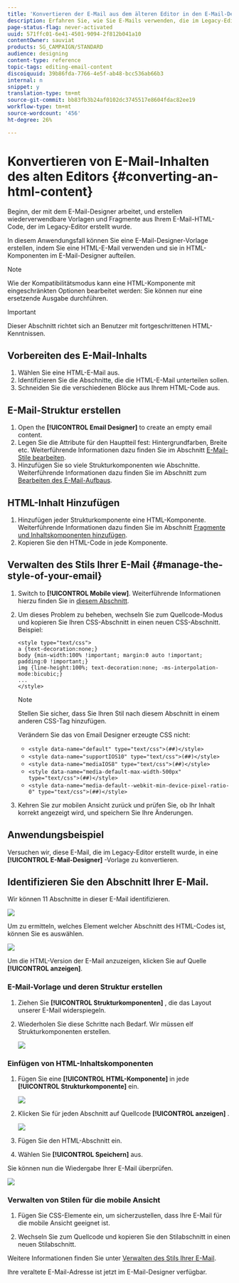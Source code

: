 ```yaml
---
title: 'Konvertieren der E-Mail aus dem älteren Editor in den E-Mail-Designer '
description: Erfahren Sie, wie Sie E-Mails verwenden, die im Legacy-Editor erstellt wurden E-Mail an den E-Mail-Designer.
page-status-flag: never-activated
uuid: 571ffc01-6e41-4501-9094-2f812b041a10
contentOwner: sauviat
products: SG_CAMPAIGN/STANDARD
audience: designing
content-type: reference
topic-tags: editing-email-content
discoiquuid: 39b86fda-7766-4e5f-ab48-bcc536ab66b3
internal: n
snippet: y
translation-type: tm+mt
source-git-commit: bb83fb3b24af0102dc3745517e8604fdac82ee19
workflow-type: tm+mt
source-wordcount: '456'
ht-degree: 26%

---
```



# Konvertieren von E-Mail-Inhalten des alten Editors {#converting-an-html-content}

Beginn, der mit dem E-Mail-Designer arbeitet, und erstellen wiederverwendbare Vorlagen und Fragmente aus Ihrem E-Mail-HTML-Code, der im Legacy-Editor erstellt wurde.

In diesem Anwendungsfall können Sie eine E-Mail-Designer-Vorlage erstellen, indem Sie eine HTML-E-Mail verwenden und sie in HTML-Komponenten im E-Mail-Designer aufteilen.

>[!NOTE]
>
>Wie der Kompatibilitätsmodus kann eine HTML-Komponente mit eingeschränkten Optionen bearbeitet werden: Sie können nur eine ersetzende Ausgabe durchführen.

>[!IMPORTANT]
>
>Dieser Abschnitt richtet sich an Benutzer mit fortgeschrittenen HTML-Kenntnissen.

## Vorbereiten des E-Mail-Inhalts

1. Wählen Sie eine HTML-E-Mail aus.
1. Identifizieren Sie die Abschnitte, die die HTML-E-Mail unterteilen sollen.
1. Schneiden Sie die verschiedenen Blöcke aus Ihrem HTML-Code aus.

## E-Mail-Struktur erstellen

1. Open the **[!UICONTROL Email Designer]**  to create an empty email content.
1. Legen Sie die Attribute für den Hauptteil fest: Hintergrundfarben, Breite etc. Weiterführende Informationen dazu finden Sie im Abschnitt [E-Mail-Stile bearbeiten](../../designing/using/styles.md).
1. Hinzufügen Sie so viele Strukturkomponenten wie Abschnitte. Weiterführende Informationen dazu finden Sie im Abschnitt zum [Bearbeiten des E-Mail-Aufbaus](../../designing/using/designing-from-scratch.md#defining-the-email-structure).

## HTML-Inhalt Hinzufügen

1. Hinzufügen jeder Strukturkomponente eine HTML-Komponente. Weiterführende Informationen dazu finden Sie im Abschnitt [Fragmente und Inhaltskomponenten hinzufügen](../../designing/using/designing-from-scratch.md#defining-the-email-structure).
1. Kopieren Sie den HTML-Code in jede Komponente.

## Verwalten des Stils Ihrer E-Mail {#manage-the-style-of-your-email}

1. Switch to **[!UICONTROL Mobile view]**. Weiterführende Informationen hierzu finden Sie in [diesem Abschnitt](../../designing/using/plain-text-html-modes.md#switching-to-mobile-view).

1. Um dieses Problem zu beheben, wechseln Sie zum Quellcode-Modus und kopieren Sie Ihren CSS-Abschnitt in einen neuen CSS-Abschnitt. Beispiel:

   ```
   <style type="text/css">
   a {text-decoration:none;}
   body {min-width:100% !important; margin:0 auto !important; padding:0 !important;}
   img {line-height:100%; text-decoration:none; -ms-interpolation-mode:bicubic;}
   ...
   </style>
   ```

   >[!NOTE]
   >
   >Stellen Sie sicher, dass Sie Ihren Stil nach diesem Abschnitt in einem anderen CSS-Tag hinzufügen.
   >
   >Verändern Sie das von Email Designer erzeugte CSS nicht:
   >
   >* `<style data-name="default" type="text/css">(##)</style>`
   >* `<style data-name="supportIOS10" type="text/css">(##)</style>`
   >* `<style data-name="mediaIOS8" type="text/css">(##)</style>`
   >* `<style data-name="media-default-max-width-500px" type="text/css">(##)</style>`
   >* `<style data-name="media-default--webkit-min-device-pixel-ratio-0" type="text/css">(##)</style>`


1. Kehren Sie zur mobilen Ansicht zurück und prüfen Sie, ob Ihr Inhalt korrekt angezeigt wird, und speichern Sie Ihre Änderungen.

## Anwendungsbeispiel

Versuchen wir, diese E-Mail, die im Legacy-Editor erstellt wurde, in eine **[!UICONTROL E-Mail-Designer]** -Vorlage zu konvertieren.

## Identifizieren Sie den Abschnitt Ihrer E-Mail.

Wir können 11 Abschnitte in dieser E-Mail identifizieren.

![](assets/html-dce-view-mail.png)

Um zu ermitteln, welches Element welcher Abschnitt des HTML-Codes ist, können Sie es auswählen.

![](assets/breadcrumbs.png)

Um die HTML-Version der E-Mail anzuzeigen, klicken Sie auf Quelle **[!UICONTROL anzeigen]**.

### E-Mail-Vorlage und deren Struktur erstellen

1. Ziehen Sie **[!UICONTROL Strukturkomponenten]** , die das Layout unserer E-Mail widerspiegeln.

1. Wiederholen Sie diese Schritte nach Bedarf. Wir müssen elf Strukturkomponenten erstellen.

   ![](assets/structure-components-migration.png)

### Einfügen von HTML-Inhaltskomponenten

1. Fügen Sie eine **[!UICONTROL HTML-Komponente]** in jede **[!UICONTROL Strukturkomponente]** ein.

   ![](assets/html-components.png)

1. Klicken Sie für jeden Abschnitt auf Quellcode **[!UICONTROL anzeigen]** .

   ![](assets/show-source-code.png)

1. Fügen Sie den HTML-Abschnitt ein.

1. Wählen Sie **[!UICONTROL Speichern]** aus.

Sie können nun die Wiedergabe Ihrer E-Mail überprüfen.

![](assets/migrated-email-result.png)

### Verwalten von Stilen für die mobile Ansicht

1. Fügen Sie CSS-Elemente ein, um sicherzustellen, dass Ihre E-Mail für die mobile Ansicht geeignet ist.

1. Wechseln Sie zum Quellcode und kopieren Sie den Stilabschnitt in einen neuen Stilabschnitt.

Weitere Informationen finden Sie unter [Verwalten des Stils Ihrer E-Mail](#manage-the-style-of-your-email).

Ihre veraltete E-Mail-Adresse ist jetzt im E-Mail-Designer verfügbar.